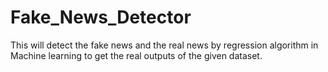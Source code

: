 # Fake_News_Detector

This will detect the fake news and the real news by regression algorithm in Machine learning to get the real outputs of the given dataset.
